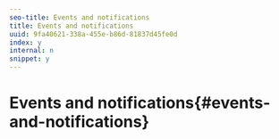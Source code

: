 ```yaml
---
seo-title: Events and notifications
title: Events and notifications
uuid: 9fa40621-338a-455e-b86d-81837d45fe0d
index: y
internal: n
snippet: y
---
```


# Events and notifications{#events-and-notifications}

